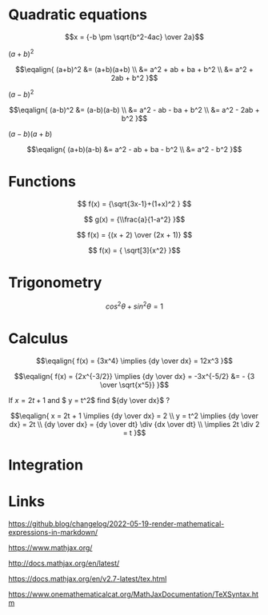# Quadratic equations

$$x = {-b \pm \sqrt{b^2-4ac} \over 2a}$$

$(a+b)^2$

$$\eqalign{
(a+b)^2 &= (a+b)(a+b) \\
        &= a^2 + ab + ba + b^2 \\
        &= a^2 + 2ab + b^2
}$$

$(a-b)^2$

$$\eqalign{
(a-b)^2 &= (a-b)(a-b) \\
        &= a^2 - ab - ba + b^2 \\
        &= a^2 - 2ab + b^2
}$$

$(a-b)(a+b)$

$$\eqalign{
(a+b)(a-b)  &= a^2 - ab + ba - b^2 \\
        &= a^2 - b^2
}$$

# Functions

$$ f(x) = {\sqrt{3x-1}+(1+x)^2 } $$


$$ g(x) = {\\frac{a}{1-a^2} }$$

$$ f(x) = {(x + 2) \over (2x + 1)} $$   


$$ f(x) = { \sqrt[3]{x^2} }$$
  
# Trigonometry

$$ cos^2 \theta + sin^2 \theta  = 1  $$

# Calculus

$$\eqalign{
f(x) = {3x^4} \implies {dy \over dx} = 12x^3
}$$

$$\eqalign{
f(x) = {2x^{-3/2}} \implies  {dy \over dx} = -3x^{-5/2} &= - {3 \over \sqrt{x^5}}
}$$

If $x = 2t + 1$ and $ y = t^2$ find ${dy \over dx}$ ?

$$\eqalign{
x = 2t + 1 \implies  {dy \over dx} = 2 \\
        y = t^2 \implies  {dy \over dx} = 2t \\
        {dy \over dx} = {dy \over dt} \div {dx \over dt} \\
         \implies 2t \div 2 = t
}$$

# Integration


# Links

https://github.blog/changelog/2022-05-19-render-mathematical-expressions-in-markdown/

https://www.mathjax.org/

http://docs.mathjax.org/en/latest/

https://docs.mathjax.org/en/v2.7-latest/tex.html

https://www.onemathematicalcat.org/MathJaxDocumentation/TeXSyntax.htm
